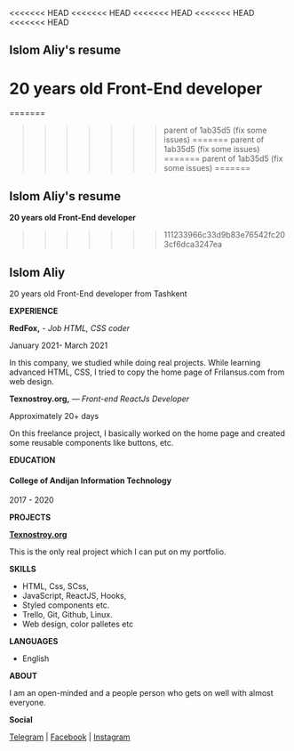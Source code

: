 <<<<<<< HEAD
<<<<<<< HEAD
<<<<<<< HEAD
<<<<<<< HEAD
<<<<<<< HEAD
## Islom Aliy's resume
 **20 years old Front-End developer**
=======
=======
>>>>>>> parent of 1ab35d5 (fix some issues)
=======
>>>>>>> parent of 1ab35d5 (fix some issues)
=======
>>>>>>> parent of 1ab35d5 (fix some issues)
=======
## Islom Aliy's resume
 **20 years old Front-End developer**
 
>>>>>>> 111233966c33d9b83e76542fc203cf6dca3247ea
## Islom Aliy
 20 years old Front-End developer from Tashkent

**EXPERIENCE**

 **RedFox,** - *Job HTML, CSS coder*
  
   January 2021- March 2021
  
   In this company, we studied while doing real projects. While learning advanced HTML, CSS, I tried 
  to copy the home page of Frilansus.com from web design.

 **Texnostroy.org,** — *Front-end ReactJs Developer*
   
   Approximately 20+ days

   On this freelance project, I basically worked on the home page and created some reusable components  like buttons, etc.


 **EDUCATION**
 
####   College of  Andijan Information Technology
   2017 - 2020

 **PROJECTS**

   [**Texnostroy.org**](https://texnostroy.org)
  
   This is the only real project which I can put on my portfolio.

 **SKILLS**
  
  - HTML, Css, SCss,
  - JavaScript, ReactJS, Hooks,
  - Styled components etc.
  - Trello, Git, Github, Linux.
  - Web design, color palletes etc

 **LANGUAGES**
  
 - English

  **ABOUT**

  I am an open-minded and a people person who  gets on well with almost everyone.

 **Social**

  [Telegram](https://t.me/islomaliy74) | [Facebook](https://facebook.com/theislomaliy) | [Instagram](https://instagram.com/islomaliy74)
